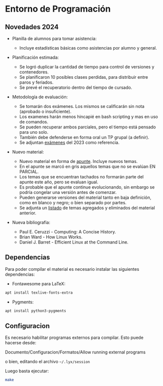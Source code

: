 # Entorno de Programación

## Novedades 2024

* Planilla de alumnos para tomar asistencia:
  - Incluye estadísticas básicas como asistencias por alumno y general.

* Planificación estimada:
  - Se logró duplicar la cantidad de tiempo para control de versiones y contenedores.
  - Se planificaron 10 posibles clases perdidas, para distribuir entre paros y feriados.
  - Se prevé el recuperatorio dentro del tiempo de cursado.

* Metodología de evaluación:
  - Se tomarán dos exámenes. Los mismos se calificarán sin nota (aprobado o insuficiente).
  - Los examenes harán menos hincapié en bash scripting y mas en uso de comandos.
  - Se pueden recuperar ambos parciales, pero el tiempo está pensado para uno solo.
  - También debe defenderse en forma oral un TP grupal (a definir).
  - Se adjuntan [exámenes](examenes/) del 2023 como referencia.

* Nuevo material:
  - Nuevo material en forma de [apunte](apunte/apunte.pdf). Incluye nuevos temas.
  - En el apunte se marcó en gris aquellos temas que no se evalúan EN PARCIAL.
  - Los temas que se encuentran tachados no formarán parte del apunte este año, pero se evaluan igual.
  - Es probable que el apunte continue evolucionando, sin embargo se podría congelar una versión antes de comenzar.
  - Pueden generarse versiones del material tanto en baja definición, como en blanco y negro; o bien separado por partes.
  - Se adjunta un [listado](./diff.txt) de temas agregados y eliminados del material anterior.

* Nueva bibliografia:
  - Paul E. Ceruzzi - Computing: A Concise History.
  - Brian Ward - How Linux Works.
  - Daniel J. Barret - Efficient Linux at the Command Line.

## Dependencias

Para poder compilar el material es necesario instalar las siguientes dependencias:

* Fontawesome para LaTeX:

```bash
apt install texlive-fonts-extra
```

* Pygments:

```bash
apt install python3-pygments
```

## Configuracion

Es necesario habilitar programas externos para compilar. Esto puede hacerse desde:

Documento/Configuracion/Formatos/Allow running external programs

o bien, editando el archivo `~/.lyx/session`

Luego basta ejecutar:

```bash
make
```
